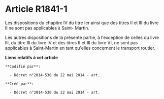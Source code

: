 # Article R1841-1

Les dispositions du chapitre IV du titre Ier ainsi que des titres II et III du livre II ne sont pas applicables à Saint-
Martin.

Les autres dispositions de la présente partie, à l'exception de celles du livre III, du titre III du livre IV et des titres
II et III du livre VI, ne sont pas applicables à Saint-Martin en tant qu'elles concernent le transport routier.

**Liens relatifs à cet article**

	**Codifié par**:

	  - Décret n°2014-530 du 22 mai 2014 - art.

	**Créé par**:

	  - Décret n°2014-530 du 22 mai 2014 - art.
